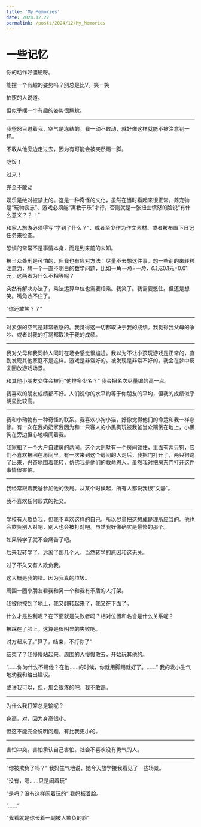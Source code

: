 ```yaml
---
title: 'My Memories'
date: 2024.12.27
permalink: /posts/2024/12/My_Memories
---
```

# 一些记忆

你的动作好僵硬呀。

能摆一个有趣的姿势吗？别总是比V。笑一笑

拍照的人说道。

但似乎摆一个有趣的姿势很尴尬。

---
我爸怒目瞪着我，空气是冻结的。我一动不敢动，就好像这样就能不被注意到一样。

不敢从他旁边走过去，因为有可能会被突然踢一脚。


吃饭！

过来！

完全不敢动

娱乐是绝对被禁止的。这是一种奇怪的文化，虽然在当时看起来很正常。养宠物是“玩物丧志”、游戏必须能“寓教于乐”才行，否则就是一张扭曲愤怒的脸说“有什么意义？？！”

和家人旅游必须得写“学到了什么？”、或者至少作为作文素材、或者被布置下日记任务来检查。

恐惧的常常不是事情本身，而是到来前的未知。

被当众处刑是可怕的，但我也有应对方法：尽量不去想这件事，想一些别的来转移注意力，想一个一直不明白的数学问题，比如一角*一角=一角，0.1元*0.1元=0.01元，这两者为什么不相等呢？

突然有解决办法了，乘法运算单位也需要相乘。我笑了。我需要憋住。但还是想笑。嘴角收不住了。

“你还敢笑？？”

---

对紧张的空气是非常敏感的。我觉得这一切都取决于我的成绩。我觉得我父母的争吵、或者对我的打骂都取决于我的成绩。

---

我对父母和我同龄人同时在场会感觉很尴尬。我以为不让小孩玩游戏是正常的，直到发现其他家庭不是这样。游戏是非常好的。被发现是非常不好的。我会在梦中反复回放游戏场景。

和其他小朋友交往会被问“他排多少名？” 我会把名次尽量编的高一点。

我喜欢的朋友成绩都不好。人们说你的水平约等于你朋友的平均，但我的成绩似乎明显比较高。

---

我和小动物有一种奇怪的联系。我喜欢小狗小猫，好像觉得他们的命运和我一样悲惨。有一次在我奶奶家我因为和一只客人的小黑狗玩被我爸当众踹倒在地上，小黑狗在旁边担心地嗅闻着我。

我家租了一个大户自建房的两间。这个大别墅有一个房间锁住，里面有两只狗，它们不喜欢被困在房间里。有一次来到这个房间的人走后，我把门打开了，两只狗跑了出来，兴奋地围着我转，仿佛我是他们的救命恩人。虽然我对把房东门打开这件事情很害怕。

---

我经常跟着我爸参加他的饭局。从某个时候起，所有人都说我很“文静”。

我不喜欢任何形式的社交。

---

学校有人欺负我，但我不喜欢这样的自己，所以尽量把这想成是理所应当的。他也会欺负别人对吧，别人也会被打对吧。虽然我好像确实是最惨的那个。

如果转学了就不会痛苦了吧。

后来我转学了，远离了那几个人，当然转学的原因和这无关。

过了不久又有人欺负我。

这大概是我的错。因为我真的垃圾。

周围一圈小朋友看我和另一个和我有矛盾的人打架。

我被他按到了地上，我又翻转起来了，我又在下面了。

什么才是胜利呢？在下面就是失败者吗？相对位置和名誉是什么关系呢？

被踩在了脸上。这算是很明显的失败吧。

对方起来了。”算了，结束，不打你了“

结束了？我慢慢站起来。周围的人慢慢散去，开始玩其他的。

“……你为什么不踢他？在他……的时候，你就用脚踢就好了。……“ 我的发小生气地劝我和给出建议。

或许我可以，但，那会很疼的吧，我不敢踢。

---

为什么我打架总是输呢？

身高，对，因为身高很小。

但这不能完全说明问题，有比我更小的。

---

害怕冲突。害怕承认自己害怕。社会不喜欢没有勇气的人。

---

”你被欺负了吗？“ 我妈生气地说，她今天放学接我看见了一些场景。

”没有，嗯……只是闹着玩“

”是吗？没有这样闹着玩的“ 我妈板着脸。

”……“

”我看就是你长着一副被人欺负的脸“
